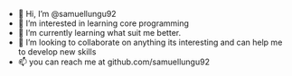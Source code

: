 - 👋 Hi, I’m @samuellungu92
- 👀 I’m interested in learning core programming
- 🌱 I’m currently learning what suit me better.
- 💞️ I’m looking to collaborate on anything its interesting and can help me to develop new skills
- 📫 you can  reach me at github.com/samuellungu92

<!---
samuellungu92/samuellungu92 is a ✨ special ✨ repository because its `README.md` (this file) appears on your GitHub profile.
You can click the Preview link to take a look at your changes.
--->
